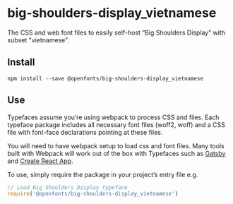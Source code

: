 
# big-shoulders-display_vietnamese

The CSS and web font files to easily self-host “Big Shoulders Display” with subset "vietnamese".

## Install

`npm install --save @openfonts/big-shoulders-display_vietnamese`

## Use

Typefaces assume you’re using webpack to process CSS and files. Each typeface
package includes all necessary font files (woff2, woff) and a CSS file with
font-face declarations pointing at these files.

You will need to have webpack setup to load css and font files. Many tools built
with Webpack will work out of the box with Typefaces such as [Gatsby](https://github.com/gatsbyjs/gatsby)
and [Create React App](https://github.com/facebookincubator/create-react-app).

To use, simply require the package in your project’s entry file e.g.

```javascript
// Load Big Shoulders Display typeface
require('@openfonts/big-shoulders-display_vietnamese')
```
